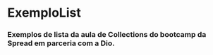 # ExemploList
### Exemplos de lista da aula de Collections do bootcamp da Spread em parceria com a Dio.
